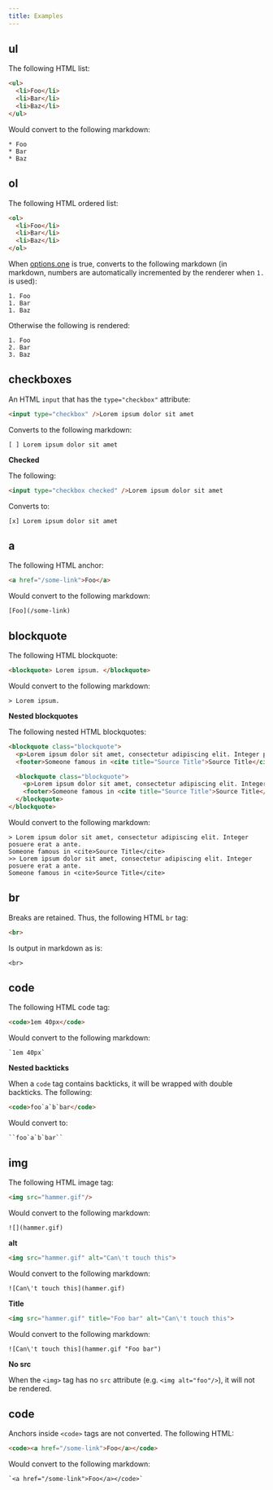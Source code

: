 ```yaml
---
title: Examples
---
```


## ul

The following HTML list:

```html
<ul>
  <li>Foo</li>
  <li>Bar</li>
  <li>Baz</li>
</ul>
```

Would convert to the following markdown:

```
* Foo
* Bar
* Baz
```

## ol

The following HTML ordered list:

```html
<ol>
  <li>Foo</li>
  <li>Bar</li>
  <li>Baz</li>
</ol>
```

When [options.one](#optionsone) is true, converts to the following markdown (in markdown, numbers are automatically incremented by the renderer when `1.` is used):

```
1. Foo
1. Bar
1. Baz
```

Otherwise the following is rendered:

```
1. Foo
2. Bar
3. Baz
```

## checkboxes

An HTML `input` that has the `type="checkbox"` attribute:

```html
<input type="checkbox" />Lorem ipsum dolor sit amet
```

Converts to the following markdown:

```
[ ] Lorem ipsum dolor sit amet
```

**Checked**

The following:

```html
<input type="checkbox checked" />Lorem ipsum dolor sit amet
```

Converts to:

```
[x] Lorem ipsum dolor sit amet
```

## a

The following HTML anchor:

```html
<a href="/some-link">Foo</a>
```

Would convert to the following markdown:

```
[Foo](/some-link)
```

## blockquote

The following HTML blockquote:

```html
<blockquote> Lorem ipsum. </blockquote>
```

Would convert to the following markdown:

```
> Lorem ipsum.
```

**Nested blockquotes**

The following nested HTML blockquotes:

```html
<blockquote class="blockquote">
  <p>Lorem ipsum dolor sit amet, consectetur adipiscing elit. Integer posuere erat a ante.</p>
  <footer>Someone famous in <cite title="Source Title">Source Title</cite></footer>

  <blockquote class="blockquote">
    <p>Lorem ipsum dolor sit amet, consectetur adipiscing elit. Integer posuere erat a ante.</p>
    <footer>Someone famous in <cite title="Source Title">Source Title</cite></footer>
  </blockquote>
</blockquote>
```

Would convert to the following markdown:

```
> Lorem ipsum dolor sit amet, consectetur adipiscing elit. Integer posuere erat a ante.
Someone famous in <cite>Source Title</cite>
>> Lorem ipsum dolor sit amet, consectetur adipiscing elit. Integer posuere erat a ante.
Someone famous in <cite>Source Title</cite>
```

## br

Breaks are retained. Thus, the following HTML `br` tag:

```html
<br>
```

Is output in markdown as is:

```
<br>
```

## code

The following HTML code tag:

```html
<code>1em 40px</code>
```

Would convert to the following markdown:

```
`1em 40px`
```

**Nested backticks**

When a `code` tag contains backticks, it will be wrapped with double backticks. The following:

```html
<code>foo`a`b`bar</code>
```

Would convert to:

```
``foo`a`b`bar``
```


## img

The following HTML image tag:

```html
<img src="hammer.gif"/>
```

Would convert to the following markdown:

```
![](hammer.gif)
```

**alt**

```html
<img src="hammer.gif" alt="Can\'t touch this">
```

Would convert to the following markdown:

```
![Can\'t touch this](hammer.gif)
```

**Title**

```html
<img src="hammer.gif" title="Foo bar" alt="Can\'t touch this">
```

Would convert to the following markdown:

```
![Can\'t touch this](hammer.gif "Foo bar")
```

**No src**

When the `<img>` tag has no `src` attribute (e.g. `<img alt="foo"/>`), it will not be rendered.

## code

Anchors inside `<code>` tags are not converted. The following HTML:

```html
<code><a href="/some-link">Foo</a></code>
```

Would convert to the following markdown:

```
`<a href="/some-link">Foo</a></code>`
```
